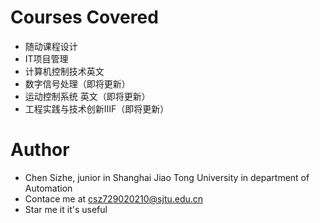 # Courses Covered
* 随动课程设计
* IT项目管理
* 计算机控制技术英文
* 数字信号处理（即将更新）
* 运动控制系统 英文（即将更新）
* 工程实践与技术创新ⅢF（即将更新）

# Author
* Chen Sizhe, junior in Shanghai Jiao Tong University in department of Automation
* Contace me at csz729020210@sjtu.edu.cn
* Star me it it's useful
